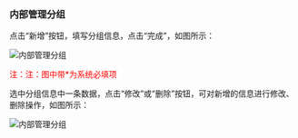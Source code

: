 ### 内部管理分组

点击“新增”按钮，填写分组信息，点击“完成”，如图所示：

![内部管理分组](..\images\内部管理分组1.png)

<font color="#f00">注：注：图中带*为系统必填项</font>

选中分组信息中一条数据，点击“修改”或“删除”按钮，可对新增的信息进行修改、删除操作，如图所示：

![内部管理分组](..\images\内部管理分组2.png)


